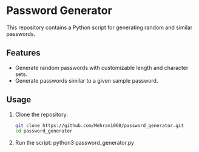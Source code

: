 # Password Generator 

This repository contains a Python script for generating random and similar passwords.

## Features

- Generate random passwords with customizable length and character sets.
- Generate passwords similar to a given sample password.

## Usage

1. Clone the repository:
   ```bash
   git clone https://github.com/Mehran1060/password_generator.git
   cd password_generator

2. Run the script:
   python3 password_generator.py

    
   
